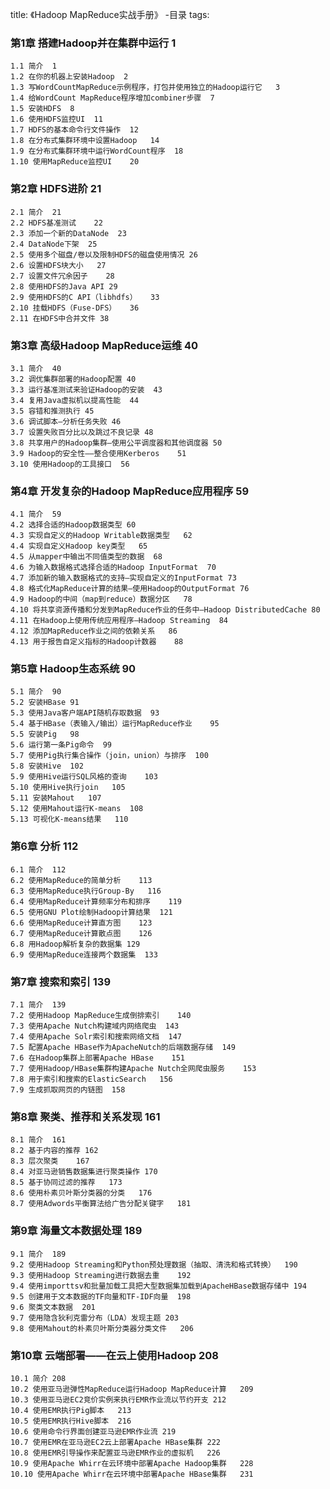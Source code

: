 title: 《Hadoop MapReduce实战手册》 -目录
tags: 

### 第1章 搭建Hadoop并在集群中运行	1
	1.1 简介	1
	1.2 在你的机器上安装Hadoop	2
	1.3 写WordCountMapReduce示例程序，打包并使用独立的Hadoop运行它	3
	1.4 给WordCount MapReduce程序增加combiner步骤	7
	1.5 安装HDFS	8
	1.6 使用HDFS监控UI	11
	1.7 HDFS的基本命令行文件操作	12
	1.8 在分布式集群环境中设置Hadoop	14
	1.9 在分布式集群环境中运行WordCount程序	18
	1.10 使用MapReduce监控UI	20

### 第2章 HDFS进阶	21
	2.1 简介	21
	2.2 HDFS基准测试	22
	2.3 添加一个新的DataNode	23
	2.4 DataNode下架	25
	2.5 使用多个磁盘/卷以及限制HDFS的磁盘使用情况	26
	2.6 设置HDFS块大小	27
	2.7 设置文件冗余因子	28
	2.8 使用HDFS的Java API	29
	2.9 使用HDFS的C API（libhdfs）	33
	2.10 挂载HDFS（Fuse-DFS）	36
	2.11 在HDFS中合并文件	38

### 第3章 高级Hadoop MapReduce运维	40
	3.1 简介	40
	3.2 调优集群部署的Hadoop配置	40
	3.3 运行基准测试来验证Hadoop的安装	43
	3.4 复用Java虚拟机以提高性能	44
	3.5 容错和推测执行	45
	3.6 调试脚本—分析任务失败	46
	3.7 设置失败百分比以及跳过不良记录	48
	3.8 共享用户的Hadoop集群—使用公平调度器和其他调度器	50
	3.9 Hadoop的安全性——整合使用Kerberos	51
	3.10 使用Hadoop的工具接口	56

### 第4章 开发复杂的Hadoop MapReduce应用程序	59
	4.1 简介	59
	4.2 选择合适的Hadoop数据类型	60
	4.3 实现自定义的Hadoop Writable数据类型	62
	4.4 实现自定义Hadoop key类型	65
	4.5 从mapper中输出不同值类型的数据	68
	4.6 为输入数据格式选择合适的Hadoop InputFormat	70
	4.7 添加新的输入数据格式的支持—实现自定义的InputFormat	73
	4.8 格式化MapReduce计算的结果—使用Hadoop的OutputFormat	76
	4.9 Hadoop的中间（map到reduce）数据分区	78
	4.10 将共享资源传播和分发到MapReduce作业的任务中—Hadoop DistributedCache	80
	4.11 在Hadoop上使用传统应用程序—Hadoop Streaming	84
	4.12 添加MapReduce作业之间的依赖关系	86
	4.13 用于报告自定义指标的Hadoop计数器	88

### 第5章 Hadoop生态系统	90
	5.1 简介	90
	5.2 安装HBase	91
	5.3 使用Java客户端API随机存取数据	93
	5.4 基于HBase（表输入/输出）运行MapReduce作业	95
	5.5 安装Pig	98
	5.6 运行第一条Pig命令	99
	5.7 使用Pig执行集合操作（join，union）与排序	100
	5.8 安装Hive	102
	5.9 使用Hive运行SQL风格的查询	103
	5.10 使用Hive执行join	105
	5.11 安装Mahout	107
	5.12 使用Mahout运行K-means	108
	5.13 可视化K-means结果	110

### 第6章 分析	112
	6.1 简介	112
	6.2 使用MapReduce的简单分析	113
	6.3 使用MapReduce执行Group-By	116
	6.4 使用MapReduce计算频率分布和排序	119
	6.5 使用GNU Plot绘制Hadoop计算结果	121
	6.6 使用MapReduce计算直方图	123
	6.7 使用MapReduce计算散点图	126
	6.8 用Hadoop解析复杂的数据集	129
	6.9 使用MapReduce连接两个数据集	133

### 第7章 搜索和索引	139
	7.1 简介	139
	7.2 使用Hadoop MapReduce生成倒排索引	140
	7.3 使用Apache Nutch构建域内网络爬虫	143
	7.4 使用Apache Solr索引和搜索网络文档	147
	7.5 配置Apache HBase作为ApacheNutch的后端数据存储	149
	7.6 在Hadoop集群上部署Apache HBase	151
	7.7 使用Hadoop/HBase集群构建Apache Nutch全网爬虫服务	153
	7.8 用于索引和搜索的ElasticSearch	156
	7.9 生成抓取网页的内链图	158

### 第8章 聚类、推荐和关系发现	161
	8.1 简介	161
	8.2 基于内容的推荐	162
	8.3 层次聚类	167
	8.4 对亚马逊销售数据集进行聚类操作	170
	8.5 基于协同过滤的推荐	173
	8.6 使用朴素贝叶斯分类器的分类	176
	8.7 使用Adwords平衡算法给广告分配关键字	181

### 第9章 海量文本数据处理	189
	9.1 简介	189
	9.2 使用Hadoop Streaming和Python预处理数据（抽取、清洗和格式转换）	190
	9.3 使用Hadoop Streaming进行数据去重	192
	9.4 使用importtsv和批量加载工具把大型数据集加载到ApacheHBase数据存储中	194
	9.5 创建用于文本数据的TF向量和TF-IDF向量	198
	9.6 聚类文本数据	201
	9.7 使用隐含狄利克雷分布（LDA）发现主题	203
	9.8 使用Mahout的朴素贝叶斯分类器分类文件	206

### 第10章 云端部署——在云上使用Hadoop	208
	10.1 简介	208
	10.2 使用亚马逊弹性MapReduce运行Hadoop MapReduce计算	209
	10.3 使用亚马逊EC2竞价实例来执行EMR作业流以节约开支	212
	10.4 使用EMR执行Pig脚本	213
	10.5 使用EMR执行Hive脚本	216
	10.6 使用命令行界面创建亚马逊EMR作业流	219
	10.7 使用EMR在亚马逊EC2云上部署Apache HBase集群	222
	10.8 使用EMR引导操作来配置亚马逊EMR作业的虚拟机	226
	10.9 使用Apache Whirr在云环境中部署Apache Hadoop集群	228
	10.10 使用Apache Whirr在云环境中部署Apache HBase集群	231 